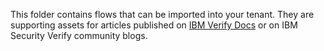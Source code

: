This folder contains flows that can be imported into your tenant. They are supporting assets for articles published on [IBM Verify Docs](https://docs.verify.ibm.com) or on IBM Security Verify community blogs.
